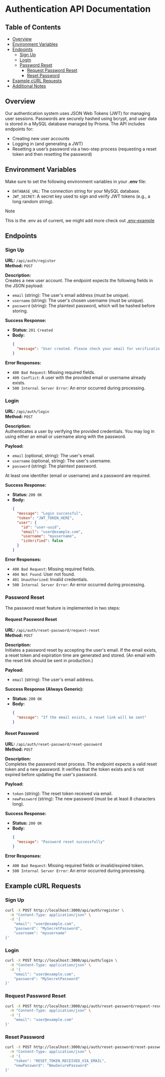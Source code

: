 
# Authentication API Documentation

## Table of Contents

- [Overview](#overview)
- [Environment Variables](#environment-variables)
- [Endpoints](#endpoints)
  - [Sign Up](#sign-up)
  - [Login](#login)
  - [Password Reset](#password-reset)
    - [Request Password Reset](#request-password-reset)
    - [Reset Password](#reset-password)
- [Example cURL Requests](#example-curl-requests)
- [Additional Notes](#additional-notes)

## Overview

Our authentication system uses JSON Web Tokens (JWT) for managing user sessions. Passwords are securely hashed using bcrypt, and user data is stored in a MySQL database managed by Prisma. The API includes endpoints for:

- Creating new user accounts
- Logging in (and generating a JWT)
- Resetting a user’s password via a two-step process (requesting a reset token and then resetting the password)

## Environment Variables

Make sure to set the following environment variables in your **.env** file:

- `DATABASE_URL`: The connection string for your MySQL database.
- `JWT_SECRET`: A secret key used to sign and verify JWT tokens (e.g., a long random string).

> [!NOTE]
> This is the .env as of current, we might add more
> check out [.env-example](../.env-example)



## Endpoints

### Sign Up

**URL:** `/api/auth/register`  
**Method:** `POST`

**Description:**  
Creates a new user account. The endpoint expects the following fields in the JSON payload:

- `email` (string): The user's email address (must be unique).
- `username` (string): The user's chosen username (must be unique).
- `password` (string): The plaintext password, which will be hashed before storing.

**Success Response:**

- **Status:** `201 Created`
- **Body:**
  ```json
  {
    "message": "User created. Please check your email for verification."
  }
  ```

**Error Responses:**

- `400 Bad Request`: Missing required fields.
- `409 Conflict`: A user with the provided email or username already exists.
- `500 Internal Server Error`: An error occurred during processing.

### Login

**URL:** `/api/auth/login`  
**Method:** `POST`

**Description:**  
Authenticates a user by verifying the provided credentials. You may log in using either an email or username along with the password.

**Payload:**
- `email` (optional, string): The user's email.
- `username` (optional, string): The user's username.
- `password` (string): The plaintext password.

At least one identifier (email or username) and a password are required.

**Success Response:**

- **Status:** `200 OK`
- **Body:**
  ```json
  {
    "message": "Login successful",
    "token": "JWT_TOKEN_HERE",
    "user": {
      "id": "user-uuid",
      "email": "user@example.com",
      "username": "myusername",
      "isVerified": false
    }
  }
  ```

**Error Responses:**

- `400 Bad Request`: Missing required fields.
- `404 Not Found`: User not found.
- `401 Unauthorized`: Invalid credentials.
- `500 Internal Server Error`: An error occurred during processing.

### Password Reset

The password reset feature is implemented in two steps:

#### Request Password Reset

**URL:** `/api/auth/reset-password/request-reset`  
**Method:** `POST`

**Description:**  
Initiates a password reset by accepting the user's email. If the email exists, a reset token and expiration time are generated and stored. (An email with the reset link should be sent in production.)

**Payload:**
- `email` (string): The user's email address.

**Success Response (Always Generic):**

- **Status:** `200 OK`
- **Body:**
  ```json
  {
    "message": "If the email exists, a reset link will be sent"
  }
  ```

#### Reset Password

**URL:** `/api/auth/reset-password/reset-password`  
**Method:** `POST`

**Description:**  
Completes the password reset process. The endpoint expects a valid reset token and a new password. It verifies that the token exists and is not expired before updating the user's password.

**Payload:**
- `token` (string): The reset token received via email.
- `newPassword` (string): The new password (must be at least 8 characters long).

**Success Response:**

- **Status:** `200 OK`
- **Body:**
  ```json
  {
    "message": "Password reset successfully"
  }
  ```

**Error Responses:**

- `400 Bad Request`: Missing required fields or invalid/expired token.
- `500 Internal Server Error`: An error occurred during processing.

## Example cURL Requests

### Sign Up

```bash
curl -X POST http://localhost:3000/api/auth/register \
  -H "Content-Type: application/json" \
  -d '{
    "email": "user@example.com",
    "password": "MySecretPassword",
    "username": "myusername"
}'
```

### Login

```bash
curl -X POST http://localhost:3000/api/auth/login \
  -H "Content-Type: application/json" \
  -d '{
    "email": "user@example.com",
    "password": "MySecretPassword"
}'
```

### Request Password Reset

```bash
curl -X POST http://localhost:3000/api/auth/reset-password/request-reset \
  -H "Content-Type: application/json" \
  -d '{
    "email": "user@example.com"
}'
```

### Reset Password

```bash
curl -X POST http://localhost:3000/api/auth/reset-password/reset-password \
  -H "Content-Type: application/json" \
  -d '{
    "token": "RESET_TOKEN_RECEIVED_VIA_EMAIL",
    "newPassword": "NewSecurePassword"
}'
```
